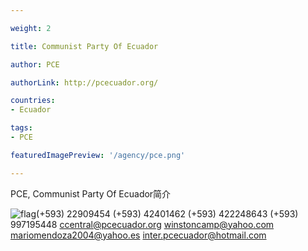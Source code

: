 ```yaml
---

weight: 2

title: Communist Party Of Ecuador

author: PCE

authorLink: http://pcecuador.org/ 

countries: 
- Ecuador

tags: 
- PCE

featuredImagePreview: '/agency/pce.png'

---
```


PCE, Communist Party Of Ecuador简介 

<!--more-->

![flag](/agency/pce.png)(+593) 22909454 (+593) 42401462 (+593) 422248643 (+593) 997195448 ccentral@pcecuador.org winstoncamp@yahoo.com mariomendoza2004@yahoo.es inter.pcecuador@hotmail.com